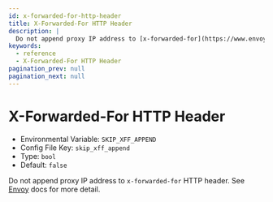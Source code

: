 ```yaml
---
id: x-forwarded-for-http-header
title: X-Forwarded-For HTTP Header
description: |
  Do not append proxy IP address to [x-forwarded-for](https://www.envoyproxy.io/docs/envoy/latest/configuration/http/http_conn_man/headers.html?highlight=skip_xff_append#x-forwarded-for).
keywords:
  - reference
  - X-Forwarded-For HTTP Header
pagination_prev: null
pagination_next: null
---
```


# X-Forwarded-For HTTP Header

- Environmental Variable: `SKIP_XFF_APPEND`
- Config File Key: `skip_xff_append`
- Type: `bool`
- Default: `false`

Do not append proxy IP address to `x-forwarded-for` HTTP header. See [Envoy](https://www.envoyproxy.io/docs/envoy/latest/configuration/http/http_conn_man/headers.html?highlight=skip_xff_append#x-forwarded-for) docs for more detail.
